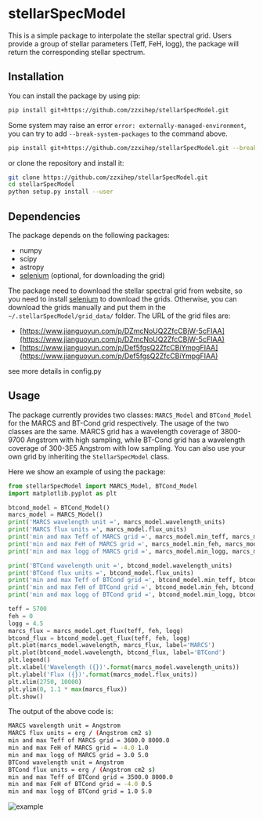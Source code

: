 # stellarSpecModel

This is a simple package to interpolate the stellar spectral grid. Users provide a group of stellar parameters (Teff, FeH, logg), the package will return the corresponding stellar spectrum.

## Installation

You can install the package by using pip:
```bash
pip install git+https://github.com/zzxihep/stellarSpecModel.git
```
Some system may raise an error `error: externally-managed-environment`, you can try to add `--break-system-packages` to the command above.
```bash
pip install git+https://github.com/zzxihep/stellarSpecModel.git --break-system-packages
```
or clone the repository and install it:
```bash
git clone https://github.com/zzxihep/stellarSpecModel.git
cd stellarSpecModel
python setup.py install --user
```

## Dependencies

The package depends on the following packages:
- numpy
- scipy
- astropy
- [selenium](https://github.com/SeleniumHQ/selenium) (optional, for downloading the grid)

The package need to download the stellar spectral grid from website, so you need to install [selenium](https://github.com/SeleniumHQ/selenium) to download the grids. Otherwise, you can download the grids manually and put them in the `~/.stellarSpecModel/grid_data/` folder. The URL of the grid files are:
- [https://www.jianguoyun.com/p/DZmcNoUQ2ZfcCBjW-5cFIAA](https://www.jianguoyun.com/p/DZmcNoUQ2ZfcCBjW-5cFIAA)
- [https://www.jianguoyun.com/p/Def5fgsQ2ZfcCBiYmpgFIAA](https://www.jianguoyun.com/p/Def5fgsQ2ZfcCBiYmpgFIAA)

see more details in config.py

## Usage

The package currently provides two classes: `MARCS_Model` and `BTCond_Model` for the MARCS and BT-Cond grid respectively. The usage of the two classes are the same. MARCS grid has a wavelength coverage of 3800-9700 Angstrom with high sampling, while BT-Cond grid has a wavelength coverage of 300-3E5 Angstrom with low sampling. You can also use your own grid by inheriting the `StellarSpecModel` class.

Here we show an example of using the package:
```python
from stellarSpecModel import MARCS_Model, BTCond_Model
import matplotlib.pyplot as plt

btcond_model = BTCond_Model()
marcs_model = MARCS_Model()
print('MARCS wavelength unit =', marcs_model.wavelength_units)
print('MARCS flux units =', marcs_model.flux_units)
print('min and max Teff of MARCS grid =', marcs_model.min_teff, marcs_model.max_teff)
print('min and max FeH of MARCS grid =', marcs_model.min_feh, marcs_model.max_feh)
print('min and max logg of MARCS grid =', marcs_model.min_logg, marcs_model.max_logg)

print('BTCond wavelength unit =', btcond_model.wavelength_units)
print('BTCond flux units =', btcond_model.flux_units)
print('min and max Teff of BTCond grid =', btcond_model.min_teff, btcond_model.max_teff)
print('min and max FeH of BTCond grid =', btcond_model.min_feh, btcond_model.max_feh)
print('min and max logg of BTCond grid =', btcond_model.min_logg, btcond_model.max_logg)

teff = 5700
feh = 0
logg = 4.5
marcs_flux = marcs_model.get_flux(teff, feh, logg)
btcond_flux = btcond_model.get_flux(teff, feh, logg)
plt.plot(marcs_model.wavelength, marcs_flux, label='MARCS')
plt.plot(btcond_model.wavelength, btcond_flux, label='BTCond')
plt.legend()
plt.xlabel('Wavelength ({})'.format(marcs_model.wavelength_units))
plt.ylabel('Flux ({})'.format(marcs_model.flux_units))
plt.xlim(2750, 10000)
plt.ylim(0, 1.1 * max(marcs_flux))
plt.show()
```
The output of the above code is:
```bash
MARCS wavelength unit = Angstrom
MARCS flux units = erg / (Angstrom cm2 s)
min and max Teff of MARCS grid = 3600.0 8000.0
min and max FeH of MARCS grid = -4.0 1.0
min and max logg of MARCS grid = 3.0 5.0
BTCond wavelength unit = Angstrom
BTCond flux units = erg / (Angstrom cm2 s)
min and max Teff of BTCond grid = 3500.0 8000.0
min and max FeH of BTCond grid = -4.0 0.5
min and max logg of BTCond grid = 1.0 5.0
```
![example](https://github.com/zzxihep/stellarSpecModel/blob/master/example.png)